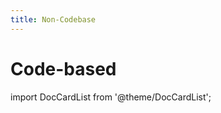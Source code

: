 ```yaml
---
title: Non-Codebase
---
```


# Code-based

import DocCardList from '@theme/DocCardList';

<DocCardList />
